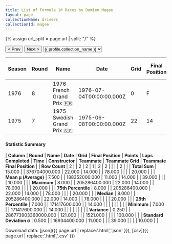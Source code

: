```yaml
---
title: List of Formula 1® Races by Damien Magee
layout: page
collectionName: drivers
collectionId: magee
---
```


{% assign url_split = page.url | split: "/" %}
<div id="collection-navigation">
<button onclick="selector.options[selector.selectedIndex-1].value && (window.location = selector.options[selector.selectedIndex-1].value);">&lt; Prev</button>
<button onclick="selector.options[selector.selectedIndex+1].value && (window.location = selector.options[selector.selectedIndex+1].value);">Next &gt;</button>
<select id="selector" onchange="this.options[this.selectedIndex].value && (window.location = this.options[this.selectedIndex].value);">
  {% for collectionId in site.data[page.collectionName].refs %}
    {% if collectionId == page.collectionId %}
      {% assign selected = "selected" %}
    {% else %}
      {% assign selected = "" %}
    {% endif %}
    {% assign profile = site.data[page.collectionName][collectionId].profile %}
    <option value="/f1/{{ page.collectionName }}/{{ collectionId }}/{{ url_split[4] }}" {{ selected }}>{{ profile.collection_name }}</option>
  {% endfor %}
</select>
</div>

| Season | Round | Name | Date | Grid | Final Position | Points | Laps Completed | Time | Constructor | Teammate | Teammate Grid | Teammate Final Position |
|--|--|--|--|--|--|--|--|--|--|--|--|--|
| 1976 | 8 | 1976 French Grand Prix 🇫🇷 | 1976-07-04T00:00:00.000Z | 0 | F | 0.0 | 0 |   | Brabham-Ford 🇬🇧 | [Loris Kessel 🇨🇭](/f1/drivers/kessel) | 0 | F |
| 1975 | 7 | 1975 Swedish Grand Prix 🇸🇪 | 1975-06-08T00:00:00.000Z | 22 | 14 | 0.0 | 78 |   | Williams 🇬🇧 | [Ian Scheckter 🇿🇦](/f1/drivers/ian_scheckter) | 20 | R |

#### Statistic Summary

| **Column** | **Round** | **Name** | **Date** | **Grid** | **Final Position** | **Points** | **Laps Completed** | **Time** | **Constructor** | **Teammate** | **Teammate Grid** | **Teammate Final Position** |
| **Row Count** | 2 |  | 2 | 2 | 1 | 2 | 2 |  |  |  | 2 |  |
| **Total Sum** | 15.000 |  | 376704000.000 | 22.000 | 14.000 |  | 78.000 |  |  |  | 20.000 |  |
| **Mean μ (Average)** | 7.500 |  | 188352000.000 | 11.000 | 14.000 |  | 39.000 |  |  |  | 10.000 |  |
| **Maximum** | 8.000 |  | 205286400.000 | 22.000 | 14.000 |  | 78.000 |  |  |  | 20.000 |  |
| **75th Percentile** | 8.000 |  | 205286400.000 | 22.000 | 14.000 |  | 78.000 |  |  |  | 20.000 |  |
| **Median** | 8.000 |  | 205286400.000 | 22.000 | 14.000 |  | 78.000 |  |  |  | 20.000 |  |
| **25th Percentile** | 7.000 |  | 171417600.000 |  | 14.000 |  |  |  |  |  |  |  |
| **Minimum** | 7.000 |  | 171417600.000 |  | 14.000 |  |  |  |  |  |  |  |
| **Variance** | 0.250 |  | 286773903360000.000 | 121.000 |  |  | 1521.000 |  |  |  | 100.000 |  |
| **Standard Deviation σ** | 0.500 |  | 16934400.000 | 11.000 |  |  | 39.000 |  |  |  | 10.000 |  |

Download data: [json]({{ page.url | replace:'.html','.json' }}), [csv]({{ page.url | replace:'.html','.csv' }})
